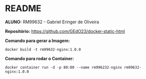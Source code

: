 # README
**ALUNO:** RM99632 - Gabriel Eringer de Oliveira

**Repositório:** https://github.com/GEdO23/docker-static-html

**Comando para gerar a Imagem:**

``docker build -t rm99632-nginx:1.0.0``

**Comando para rodar o Container:**

``docker container run -d -p 80:80 --name rm996232-nginx rm99632-nginx:1.0.0``
